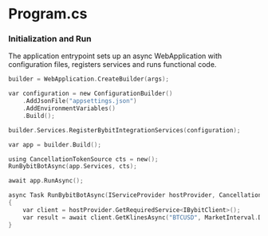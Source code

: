 # Program.cs

### Initialization and Run
The application entrypoint sets up an async WebApplication with configuration files, registers services and runs functional code.

```c
builder = WebApplication.CreateBuilder(args);

var configuration = new ConfigurationBuilder()
    .AddJsonFile("appsettings.json")
    .AddEnvironmentVariables()
    .Build();

builder.Services.RegisterBybitIntegrationServices(configuration);

var app = builder.Build();

using CancellationTokenSource cts = new();
RunBybitBotAsync(app.Services, cts);

await app.RunAsync();

async Task RunBybitBotAsync(IServiceProvider hostProvider, CancellationTokenSource cts)
{
    var client = hostProvider.GetRequiredService<IBybitClient>();
    var result = await client.GetKlinesAsync("BTCUSD", MarketInterval.Daily);
}
```
